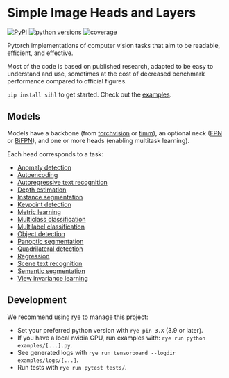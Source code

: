 # Simple Image Heads and Layers

[![PyPI](https://img.shields.io/pypi/v/sihl.svg)][pypi_]
[![python versions](https://img.shields.io/pypi/pyversions/sihl)][python version]
[![coverage](https://img.shields.io/endpoint?url=https://gist.githubusercontent.com/jonregef/c203d6bce2a485ab49d1814ff3218a06/raw/covbadge.json)][coverage]

[pypi_]: https://pypi.org/project/sihl/
[python version]: https://pypi.org/project/sihl
[coverage]: https://coverage.readthedocs.io/en/7.2.5/

Pytorch implementations of computer vision tasks that aim to be readable, efficient, and effective.

Most of the code is based on published research, adapted to be easy to understand and use, sometimes at the cost of decreased benchmark performance compared to official figures.

`pip install sihl` to get started. Check out the [examples](./examples/README.md).

## Models

Models have a backbone (from [torchvision](./src/sihl/torchvision_backbone.py) or [timm](./src/sihl/timm_backbone.py)), an optional neck ([FPN](./src/sihl/layers/fpn.py) or [BiFPN](./src/sihl/layers/bifpn.py)), and one or more heads (enabling multitask learning).

Each head corresponds to a task:

- [Anomaly detection](./examples/anomaly_detection.py)
- [Autoencoding](./examples/autoencoding.py)
- [Autoregressive text recognition](./examples/autoregressive_text_recognition.py)
- [Depth estimation](./examples/depth_estimation.py)
- [Instance segmentation](./examples/instance_segmentation.py)
- [Keypoint detection](./examples/keypoint_detection.py)
- [Metric learning](./examples/metric_learning.py)
- [Multiclass classification](./examples/multiclass_classification.py)
- [Multilabel classification](./examples/multilabel_classification.py)
- [Object detection](./examples/object_detection.py)
- [Panoptic segmentation](./examples/panoptic_segmentation.py)
- [Quadrilateral detection](./examples/quadrilateral_detection.py)
- [Regression](./examples/regression.py)
- [Scene text recognition](./examples/scene_text_recognition.py)
- [Semantic segmentation](./examples/semantic_segmentation.py)
- [View invariance learning](./examples/view_invariance_learning.py)

## Development

We recommend using [rye](https://rye.astral.sh/) to manage this project:

- Set your preferred python version with `rye pin 3.X` (3.9 or later).
- If you have a local nvidia GPU, run examples with: `rye run python examples/[...].py`.
- See generated logs with `rye run tensorboard --logdir examples/logs/[...]`.
- Run tests with `rye run pytest tests/`.
